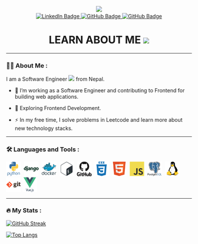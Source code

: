 <div id="header" align="center">
  <img src="https://giphy.com/gifs/scaler-official-computer-laptop-hello-world-hpXdHPfFI5wTABdDx9/fullscreen"/>


<div id="badges">
  <a href="https://www.linkedin.com/in/diya-shrestha-04a3b91a3/">
    <img src="https://img.shields.io/badge/LinkedIn-blue?style=for-the-badge&logo=linkedin&logoColor=white" alt="LinkedIn Badge"/>
  </a>
  <a href="https://www.github.com/diyashrestha1999">
    <img src="https://img.shields.io/badge/github-100000?style=for-the-badge&logo=github&logoColor=white" alt="GitHub Badge"/>
  </a>
  <a href="https://leetcode.com/diya966_/">
    <img src="https://img.shields.io/badge/leetcode-100000?style=for-the-badge&logo=leetcode&logoColor=yellow" alt="GitHub Badge"/>
  </a>
</div>
<h1>
  LEARN ABOUT ME
  <img src="https://media.giphy.com/media/hvRJCLFzcasrR4ia7z/giphy.gif" width="30px"/>
</h1>
</div>

---

### :man_technologist: About Me :

I am a Software Engineer <img src="https://media.giphy.com/media/WUlplcMpOCEmTGBtBW/giphy.gif" width="30"> from Nepal.

- :telescope: I’m working as a Software Engineer and contributing to Frontend for building web applications.

- :seedling: Exploring Frontend Development.

- :zap: In my free time, I solve problems in Leetcode and learn more about new technology stacks.

---

### :hammer_and_wrench: Languages and Tools :

<div>
  <img src="https://github.com/devicons/devicon/blob/master/icons/python/python-original-wordmark.svg" title="Python" alt="Python" width="40" height="40"/>&nbsp;
  <img src="https://github.com/devicons/devicon/blob/master/icons/django/django-plain-wordmark.svg" title="Django" alt="Django" width="40" height="40"/>&nbsp;
  <img src="https://github.com/devicons/devicon/blob/master/icons/docker/docker-original-wordmark.svg" title="Docker" alt="Docker" width="40" height="40"/>&nbsp;
  <img src="https://github.com/devicons/devicon/blob/master/icons/bash/bash-original.svg" title="Bash" alt="Bash" width="40" height="40"/>&nbsp;
  <img src="https://github.com/devicons/devicon/blob/master/icons/github/github-original-wordmark.svg" title="GitHub" alt="GitHub" width="40" height="40"/>&nbsp;
  <img src="https://github.com/devicons/devicon/blob/master/icons/css3/css3-plain-wordmark.svg"  title="CSS3" alt="CSS" width="40" height="40"/>&nbsp;
  <img src="https://github.com/devicons/devicon/blob/master/icons/html5/html5-original.svg" title="HTML5" alt="HTML" width="40" height="40"/>&nbsp;
  <img src="https://github.com/devicons/devicon/blob/master/icons/javascript/javascript-original.svg" title="JavaScript" alt="JavaScript" width="40" height="40"/>&nbsp;
  <img src="https://github.com/devicons/devicon/blob/master/icons/postgresql/postgresql-original-wordmark.svg" title="PostgreSQL"  alt="PostgreSQL" width="40" height="40"/>&nbsp;
  <img src="https://github.com/devicons/devicon/blob/master/icons/linux/linux-original.svg" title="Linux" alt="Linux" width="40" height="40"/>&nbsp;
  <img src="https://github.com/devicons/devicon/blob/master/icons/git/git-original-wordmark.svg" title="Git" **alt="Git" width="40" height="40"/>
  <img src="https://github.com/devicons/devicon/blob/master/icons/vuejs/vuejs-original-wordmark.svg" title="VueJS" **alt="VueJS" width="40" height="40"/>

</div>

---

### :fire: My Stats :

[![GitHub Streak](http://github-readme-streak-stats.herokuapp.com?user=diyashrestha1999&theme=dark&background=000000)](https://git.io/streak-stats)

[![Top Langs](https://github-readme-stats.vercel.app/api/top-langs/?username=diyashrestha1999&layout=compact&theme=vision-friendly-dark)](https://github.com/diyashrestha1999)
